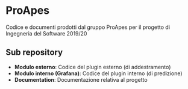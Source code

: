 # ProApes
Codice e documenti prodotti dal gruppo ProApes per il progetto di Ingegneria del Software 2019/20

## Sub repository
- **Modulo esterno**: Codice del plugin esterno (di addestramento)
- **Modulo interno (Grafana)**: Codice del plugin interno (di predizione)
- **Documentation**: Documentazione relativa al progetto
